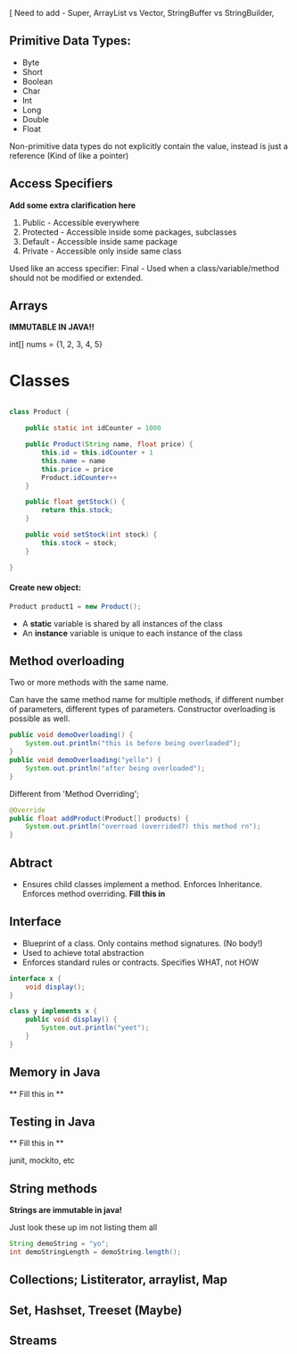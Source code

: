 [ Need to add - Super, ArrayList vs Vector, StringBuffer vs StringBuilder,

## Primitive Data Types:
- Byte      
- Short
- Boolean
- Char
- Int       
- Long      
- Double
- Float

Non-primitive data types do not explicitly contain the value, instead is just a reference (Kind of like a pointer)

## Access Specifiers
**Add some extra clarification here**
1. Public - Accessible everywhere
2. Protected - Accessible inside some packages, subclasses
3. Default - Accessible inside same package
4. Private - Accessible only inside same class  

Used like an access specifier: Final - Used when a class/variable/method should not be modified or extended. 


## Arrays
**IMMUTABLE IN JAVA!!**

int[] nums = {1, 2, 3, 4, 5}

# Classes

```java

class Product {

    public static int idCounter = 1000

    public Product(String name, float price) {
        this.id = this.idCounter + 1
        this.name = name
        this.price = price
        Product.idCounter++
    }

    public float getStock() {
        return this.stock;
    }

    public void setStock(int stock) {
        this.stock = stock;
    }

}

```

#### Create new object:
```java
Product product1 = new Product();
```

- A **static** variable is shared by all instances of the class
- An **instance** variable is unique to each instance of the class

## Method overloading
Two or more methods with the same name. 

Can have the same method name for multiple methods, if different number of parameters, different types of parameters. Constructor overloading is possible as well. 

```java
public void demoOverloading() {
    System.out.println("this is before being overloaded");
}
public void demoOverloading("yello") {
    System.out.println("after being overloaded");
}
```

Different from 'Method Overriding'; 
```java
@Override
public float addProduct(Product[] products) {
    System.out.println("overroad (overrided?) this method rn");
}
```

## Abtract

- Ensures child classes implement a method. Enforces Inheritance. Enforces method overriding.
**Fill this in**

## Interface
- Blueprint of a class. Only contains method signatures. (No body!)
- Used to achieve total abstraction
- Enforces standard rules or contracts. Specifies WHAT, not HOW

```java
interface x {
    void display();
}

class y implements x {
    public void display() {
        System.out.println("yeet");
    }
}
```

## Memory in Java

** Fill this in **

## Testing in Java

** Fill this in ** 

junit, mockito, etc

## String methods

**Strings are immutable in java!**

Just look these up im not listing them all 

```java
String demoString = "yo";
int demoStringLength = demoString.length();
```

## Collections; Listiterator, arraylist, Map

## Set, Hashset, Treeset (Maybe)

## Streams
